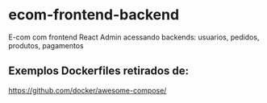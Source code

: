 # ecom-frontend-backend
E-com com frontend React Admin acessando backends: usuarios, pedidos, produtos, pagamentos

## Exemplos Dockerfiles retirados de:
https://github.com/docker/awesome-compose/
